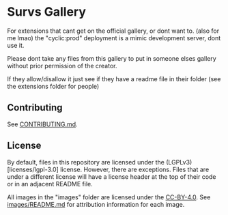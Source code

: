 # Survs Gallery

For extensions that cant get on the official gallery, or dont want to. (also for me lmao)
the "cyclic:prod" deployment is a mimic development server, dont use it.


Please dont take any files from this gallery to put in someone elses gallery without prior permission of the creator.

If they allow/disallow it just see if they have a readme file in their folder (see the extensions folder for people)

## Contributing

See [CONTRIBUTING.md](CONTRIBUTING.md).

## License

By default, files in this repository are licensed under the (LGPLv3)[licenses/lgpl-3.0] license. However, there are exceptions. Files that are under a different license will have a license header at the top of their code or in an adjacent README file.

All images in the "images" folder are licensed under the [CC-BY-4.0](licenses/CC-BY-4.0.txt). See [images/README.md](images/README.md) for attribution information for each image.
